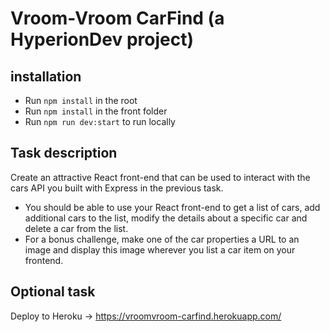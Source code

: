 # Vroom-Vroom CarFind (a HyperionDev project)


## installation
- Run `npm install` in the root 
- Run `npm install` in the front folder
- Run `npm run dev:start` to run locally

## Task description
Create an attractive React front-end that can be used to interact with the cars API you built with Express in the previous task.
- You should be able to use your React front-end to get a list of cars, add additional cars to the list, modify the details about a specific car and delete a car from the list.
- For a bonus challenge, make one of the car properties a URL to an image and display this image wherever you list a car item on your frontend.

## Optional task
Deploy to Heroku -> <https://vroomvroom-carfind.herokuapp.com/>





